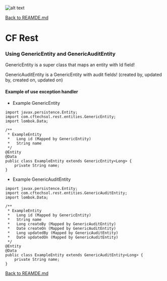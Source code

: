 ![alt text](https://cftechsol.com/wp-content/uploads/2017/12/caiofrota-logo-300x171.png)

[Back to REAMDE.md](https://github.com/caiofrota/cf-rest)

# CF Rest

### Using GenericEntity and GenericAuditEntity

GenericEntity<PK> is a super class that maps an entity with Id field!

GenericAuditEntity<PK> is a GenericEntity with audit fields! (created by, updated by, created on, updated on) 

#### Example of use exception handler

* Example GenericEntity

```
import javax.persistence.Entity;
import com.cftechsol.rest.entities.GenericEntity;
import lombok.Data;

/**
 * ExampleEntity
 *   Long id (Mapped by GenericEntity)
 *   String name
 */
@Entity
@Data
public class ExampleEntity extends GenericEntity<Long> {
	private String name;
}
```

* Example GenericAuditEntity

```
import javax.persistence.Entity;
import com.cftechsol.rest.entities.GenericAuditEntity;
import lombok.Data;

/**
 * ExampleEntity
 *   Long id (Mapped by GenericEntity)
 *   String name
 *   Long createBy (Mapped by GenericAuditEntity)
 *   Date createOn (Mapped by GenericAuditEntity)
 *   Long updatedBy (Mapped by GenericAuditEntity)
 *   Date updatedOn (Mapped by GenericAuditEntity)
 */
@Entity
@Data
public class ExampleEntity extends GenericAuditEntity<Long> {
	private String name;
}
```

[Back to REAMDE.md](https://github.com/caiofrota/cf-rest)

